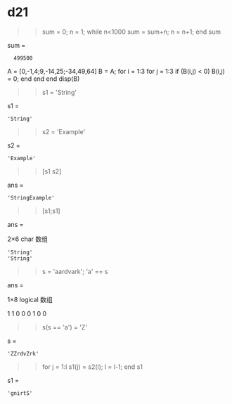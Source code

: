 # d21

>> sum = 0;
>> n = 1;
>> while n<1000
sum = sum+n;
n = n+1;
end
>> sum

sum =

      499500

A = [0,-1,4;9,-14,25;-34,49,64]
B = A;
for i = 1:3
    for j = 1:3
        if (B(i,j) < 0)
            B(i,j) = 0;
        end
    end
end
disp(B)

>> s1 = 'String'

s1 =

    'String'

>> s2 = 'Example'

s2 =

    'Example'

>> [s1 s2]

ans =

    'StringExample'

>> [s1;s1]

ans =

  2×6 char 数组

    'String'
    'String'
>> s = 'aardvark';
>> 'a' == s

ans =

  1×8 logical 数组

   1   1   0   0   0   1   0   0

>> s(s == 'a') = 'Z'

s =

    'ZZrdvZrk'
>> for j = 1:l
s1(j) = s2(l);
l = l-1;
end
>> s1

s1 =

    'gnirtS'
